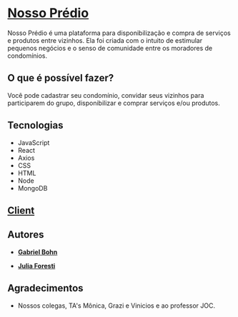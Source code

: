 # [Nosso Prédio](http://nosso-predio.herokuapp.com/)

Nosso Prédio é uma plataforma para disponibilização e compra de serviços e produtos entre vizinhos. Ela foi criada com o intuito de estimular pequenos negócios e o senso de comunidade entre os moradores de condomínios.

## O que é possível fazer?

Você pode cadastrar seu condomínio, convidar seus vizinhos para participarem do grupo, disponibilizar e comprar serviços e/ou produtos.

## Tecnologias

* JavaScript
* React
* Axios
* CSS
* HTML
* Node
* MongoDB

## [Client](https://github.com/juliajforesti/nosso-predio-client)

## Autores

* [**Gabriel Bohn**](https://github.com/GabrielBohn99)

* [**Julia Foresti**](https://github.com/juliajforesti)

## Agradecimentos

* Nossos colegas, TA's Mônica, Grazi e Vinicios e ao professor JOC.
